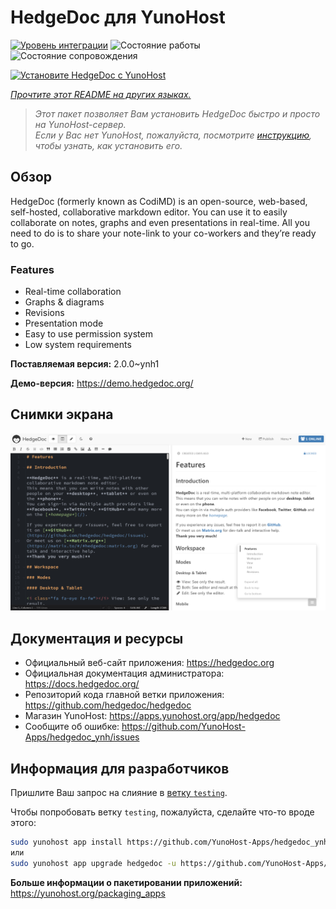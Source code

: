 <!--
Важно: этот README был автоматически сгенерирован <https://github.com/YunoHost/apps/tree/master/tools/readme_generator>
Он НЕ ДОЛЖЕН редактироваться вручную.
-->

# HedgeDoc для YunoHost

[![Уровень интеграции](https://apps.yunohost.org/badge/integration/hedgedoc)](https://ci-apps.yunohost.org/ci/apps/hedgedoc/)
![Состояние работы](https://apps.yunohost.org/badge/state/hedgedoc)
![Состояние сопровождения](https://apps.yunohost.org/badge/maintained/hedgedoc)

[![Установите HedgeDoc с YunoHost](https://install-app.yunohost.org/install-with-yunohost.svg)](https://install-app.yunohost.org/?app=hedgedoc)

*[Прочтите этот README на других языках.](./ALL_README.md)*

> *Этот пакет позволяет Вам установить HedgeDoc быстро и просто на YunoHost-сервер.*  
> *Если у Вас нет YunoHost, пожалуйста, посмотрите [инструкцию](https://yunohost.org/install), чтобы узнать, как установить его.*

## Обзор

HedgeDoc (formerly known as CodiMD) is an open-source, web-based, self-hosted, collaborative markdown editor.
You can use it to easily collaborate on notes, graphs and even presentations in real-time. All you need to do is to share your note-link to your co-workers and they’re ready to go.

### Features

- Real-time collaboration
- Graphs & diagrams
- Revisions
- Presentation mode
- Easy to use permission system
- Low system requirements


**Поставляемая версия:** 2.0.0~ynh1

**Демо-версия:** <https://demo.hedgedoc.org/>

## Снимки экрана

![Снимок экрана HedgeDoc](./doc/screenshots/screenshot.png)

## Документация и ресурсы

- Официальный веб-сайт приложения: <https://hedgedoc.org>
- Официальная документация администратора: <https://docs.hedgedoc.org/>
- Репозиторий кода главной ветки приложения: <https://github.com/hedgedoc/hedgedoc>
- Магазин YunoHost: <https://apps.yunohost.org/app/hedgedoc>
- Сообщите об ошибке: <https://github.com/YunoHost-Apps/hedgedoc_ynh/issues>

## Информация для разработчиков

Пришлите Ваш запрос на слияние в [ветку `testing`](https://github.com/YunoHost-Apps/hedgedoc_ynh/tree/testing).

Чтобы попробовать ветку `testing`, пожалуйста, сделайте что-то вроде этого:

```bash
sudo yunohost app install https://github.com/YunoHost-Apps/hedgedoc_ynh/tree/testing --debug
или
sudo yunohost app upgrade hedgedoc -u https://github.com/YunoHost-Apps/hedgedoc_ynh/tree/testing --debug
```

**Больше информации о пакетировании приложений:** <https://yunohost.org/packaging_apps>
